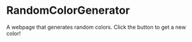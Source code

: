 # RandomColorGenerator
A webpage that generates random colors. Click the button to get a new color!

